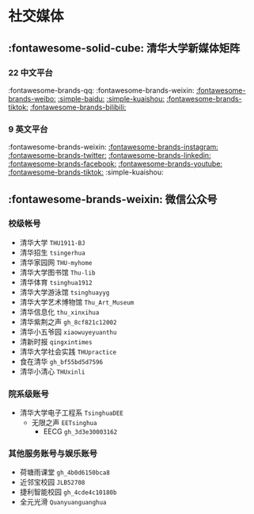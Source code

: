 # 社交媒体

## :fontawesome-solid-cube: 清华大学新媒体矩阵

### 22 中文平台

:fontawesome-brands-qq:
:fontawesome-brands-weixin:
[:fontawesome-brands-weibo:](https://weibo.com/u/1676317545)
[:simple-baidu:](https://author.baidu.com/home/1660738317294452)
[:simple-kuaishou:](https://www.kuaishou.com/profile/3xkrcvd64hz7t6s)
[:fontawesome-brands-tiktok:](https://www.douyin.com/user/MS4wLjABAAAADPpMCOWGL4ujoEiYrjYKjDQsbWr8QBeW321UxLW-T5Q)
[:fontawesome-brands-bilibili:](https://space.bilibili.com/349721082)

### 9 英文平台

:fontawesome-brands-weixin:
[:fontawesome-brands-instagram:](https://instagram.com/tsinghua_uni)
[:fontawesome-brands-twitter:](https://twitter.com/Tsinghua_Uni)
[:fontawesome-brands-linkedin:](https://www.linkedin.com/school/tsinghua-university/)
[:fontawesome-brands-facebook:](https://www.facebook.com/Tsinghua)
[:fontawesome-brands-youtube:](https://youtube.com/@TsinghuaUniversity_official)
[:fontawesome-brands-tiktok:](https://www.tiktok.com/@tsinghua_university)
:simple-kuaishou:

## :fontawesome-brands-weixin: 微信公众号

### 校级帐号

- 清华大学 `THU1911-BJ`
- 清华招生 `tsingerhua`
- 清华家园网 `THU-myhome`
- 清华大学图书馆 `Thu-lib`
- 清华体育 `tsinghua1912`
- 清华大学游泳馆 `tsinghuayyg`
- 清华大学艺术博物馆 `Thu_Art_Museum`
- 清华信息化 `thu_xinxihua`
- 清华紫荆之声 `gh_8cf821c12002`
- 清华小五爷园 `xiaowuyeyuanthu`
- 清新时报 `qingxintimes`
- 清华大学社会实践 `THUpractice`
- 食在清华 `gh_bf55bd5d7596`
- 清华小清心 `THUxinli`

### 院系级账号

- 清华大学电子工程系 `TsinghuaDEE`
    - 无限之声 `EETsinghua`
        - EECG `gh_3d3e30003162`

### 其他服务账号与娱乐账号

- 荷塘雨课堂 `gh_4b0d6150bca8`
- 近邻宝校园 `JLB52708`
- 捷利智能校园 `gh_4cde4c10180b`
- 全元光滑 `Quanyuanguanghua`